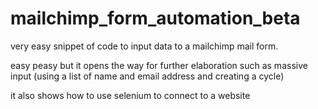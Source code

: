 # mailchimp_form_automation_beta
very easy snippet of code to input data to a mailchimp mail form.

easy peasy but it opens the way for further elaboration such as massive input (using a list of name and email address and creating a cycle)

it also shows how to use selenium to connect to a website
